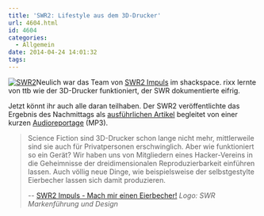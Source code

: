 ```yaml
---
title: 'SWR2: Lifestyle aus dem 3D-Drucker'
url: 4604.html
id: 4604
categories:
  - Allgemein
date: 2014-04-24 14:01:32
tags:
---
```


[![SWR2](https://blog.shackspace.de/wp-content/uploads/2014/04/index-300x114.jpg)](https://blog.shackspace.de/wp-content/uploads/2014/04/index.jpg)Neulich war das Team von [SWR2 Impuls](http://www.swr.de/swr2/programm/sendungen/impuls/-/id=1853902/zn5yyj/index.html) im shackspace. rixx lernte von ttb wie der 3D-Drucker funktioniert, der SWR dokumentierte eifrig.

Jetzt könnt ihr auch alle daran teilhaben. Der SWR2 veröffentlichte das Ergebnis des Nachmittags als [ausführlichen Artikel](http://www.swr.de/swr2/wissen/3-d-drucker/-/id=661224/did=13260928/nid=661224/lwx7fh/index.html) begleitet von einer kurzen [Audioreportage](http://mp3-download.swr.de/swr2/impuls/beitraege/2014/04/17-wie-geht-3d-druck-fuer-alle-zb-eierbecher-drucken.6444m.mp3) (MP3).
> Science Fiction sind 3D-Drucker schon lange nicht mehr, mittlerweile sind sie auch für Privatpersonen erschwinglich. Aber wie funktioniert so ein Gerät? Wir haben uns von Mitgliedern eines Hacker-Vereins in die Geheimnisse der dreidimensionalen Reproduzierbarkeit einführen lassen. Auch völlig neue Dinge, wie beispielsweise der selbstgestylte Eierbecher lassen sich damit produzieren.> 
> 
> -- [SWR2 Impuls - Mach mir einen Eierbecher!](http://www.swr.de/swr2/wissen/3-d-drucker/-/id=661224/did=13260928/nid=661224/lwx7fh/index.html)
_Logo: SWR Markenführung und Design_